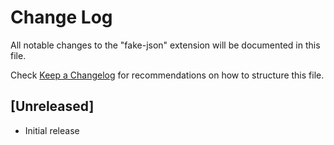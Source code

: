 # Change Log

All notable changes to the "fake-json" extension will be documented in this file.

Check [Keep a Changelog](http://keepachangelog.com/) for recommendations on how to structure this file.

## [Unreleased]

- Initial release